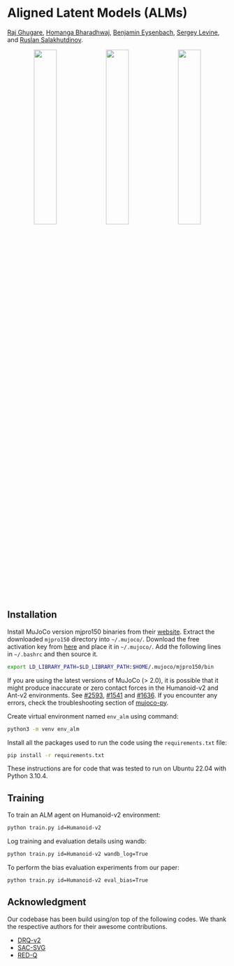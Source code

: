 # Aligned Latent Models (ALMs)
[Raj Ghugare](https://rajghugare19.github.io/), [Homanga Bharadhwaj](https://homangab.github.io/), [Benjamin Eysenbach](https://ben-eysenbach.github.io/), [Sergey Levine](https://people.eecs.berkeley.edu/~svlevine/), and [Ruslan Salakhutdinov](https://www.cs.cmu.edu/~rsalakhu/). 

<p align="center">
  <img width="32%" src="https://media.giphy.com/media/2TQ2SDfPeJTteqdd8Q/giphy.gif">
  <img width="32%" src="https://media.giphy.com/media/FbdAXTitljv1awVc0o/giphy.gif">
  <img width="32%" src="https://media.giphy.com/media/Pv84wCSt7QOOpU5cRo/giphy.gif">
</p>

## Installation

Install MuJoCo version mjpro150 binaries from their [website](https://www.roboti.us/download.html). Extract the downloaded `mjpro150` directory into `~/.mujoco/`. Download the free activation key from [here](https://www.roboti.us/license.html) and place it in `~/.mujoco/`. Add the following lines in `~/.bashrc` and then source it.<br>
```sh
export LD_LIBRARY_PATH=$LD_LIBRARY_PATH:$HOME/.mujoco/mjpro150/bin
```

If you are using the latest versions of MuJoCo (> 2.0), it is possible that it might produce inaccurate or zero contact forces in the Humanoid-v2 and Ant-v2 environments. See [#2593](https://github.com/openai/gym/issues/2593), [#1541](https://github.com/openai/gym/issues/1541) and [ #1636](https://github.com/openai/gym/issues/1636). If you encounter any errors, check the troubleshooting section of [mujoco-py](https://github.com/openai/mujoco-py).

Create virtual environment named `env_alm` using command:<br>
```sh
python3 -m venv env_alm
```

Install all the packages used to run the code using the `requirements.txt` file: <br>
```sh
pip install -r requirements.txt
```

These instructions are for code that was tested to run on Ubuntu 22.04 with Python 3.10.4.

## Training

To train an ALM agent on Humanoid-v2 environment:<br> 
```sh
python train.py id=Humanoid-v2
```

Log training and evaluation details using wandb:<br>
```sh
python train.py id=Humanoid-v2 wandb_log=True
```
To perform the bias evaluation experiments from our paper:<br>
```sh
python train.py id=Humanoid-v2 eval_bias=True
```

## Acknowledgment
Our codebase has been build using/on top of the following codes. We thank the respective authors for their awesome contributions.
- [DRQ-v2](https://github.com/facebookresearch/drqv2)<br>
- [SAC-SVG](https://github.com/facebookresearch/svg)<br>
- [RED-Q](https://github.com/watchernyu/REDQ)

